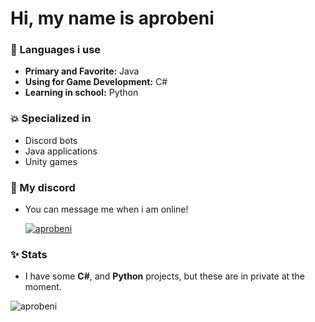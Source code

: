 # Hi, my name is aprobeni

### 🎲 Languages i use
- <strong>Primary and Favorite:</strong> Java
- <strong>Using for Game Development:</strong> C#
- <strong>Learning in school:</strong> Python

### 💥 Specialized in
- Discord bots
- Java applications
- Unity games

### 💬 My discord
- You can message me when i am online!
<a href="https://www.github.com/aprobeni"><p><img align="center" src="https://discord.c99.nl/widget/theme-4/458312026637336598.png" alt="aprobeni"/></a>

### ✨ Stats
- I have some <strong>C#</strong>, and <strong>Python</strong> projects, but these are in private at the moment.
<p><img align="center" src="https://github-readme-stats.vercel.app/api/top-langs?username=aprobeni&show_icons=true&layout=compact&bg_color=1f1d2e&text_color=FFFFFF&icon_color=FFFFFF&title_color=FFFFFF" alt="aprobeni"/>

